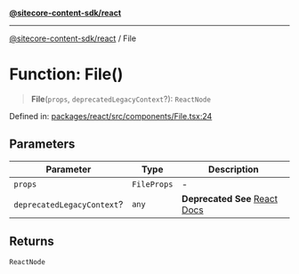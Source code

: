 [**@sitecore-content-sdk/react**](../README.md)

***

[@sitecore-content-sdk/react](../README.md) / File

# Function: File()

> **File**(`props`, `deprecatedLegacyContext`?): `ReactNode`

Defined in: [packages/react/src/components/File.tsx:24](https://github.com/Sitecore/content-sdk/blob/49730513e5708f82afd41a071847a7598aa586bb/packages/react/src/components/File.tsx#L24)

## Parameters

| Parameter | Type | Description |
| ------ | ------ | ------ |
| `props` | `FileProps` | - |
| `deprecatedLegacyContext`? | `any` | **Deprecated** **See** [React Docs](https://legacy.reactjs.org/docs/legacy-context.html#referencing-context-in-lifecycle-methods) |

## Returns

`ReactNode`
